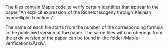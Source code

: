 The files contain Maple code to verify certain identities that appear in the paper "An explicit expression of the Richelot isogeny through Kleinian hyperelliptic functions".

The name of each file starts from the number of the corresponding formula in the published version of the paper. The same files with numberings from the arxiv version of the paper can be found in the folder /Maple-verifications/Arxiv/.
